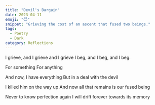 ```yaml
---
title: "Devil's Bargain"
date: 2023-04-11
emoji: "😈"
snippet: "Grieving the cost of an ascent that fused two beings."
tags:
  - Poetry
  - Dark
category: Reflections
---
```

I grieve, and I grieve and I grieve
I beg, and I beg, and I beg.

For something
For anything

And now, I have everything
But in a deal with the devil

I killed him on the way up
And now all that remains is our fused being

Never to know perfection again I will drift forever towards its memory
